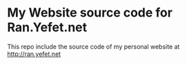 My Website source code for Ran.Yefet.net
==================

This repo include the source code of my personal website at http://ran.yefet.net
